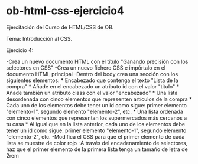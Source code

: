 # ob-html-css-ejercicio4

Ejercitación del Curso de HTML/CSS de OB.

Tema: Introducción al CSS.

Ejercicio 4:

-Crea un nuevo documento HTML con el título "Ganando precisión con los selectores en CSS"
-Crea un nuevo fichero CSS e impórtalo en el documento HTML principal
-Dentro del body crea una sección con los siguientes elementos:
    * Encabezado que contenga el texto "Lista de la compra"
    * Añade en el encabezado un atributo id con el valor "titulo"
    * Añade también un atributo class con el valor "encabezado"
    * Una lista desordenada con cinco elementos que representen artículos de la compra
    * Cada uno de los elementos debe tener un id como sigue: primer elemento "elemento-1", segundo elemento "elemento-2", etc.
    * Una lista ordenada con cinco elementos que representan los supermercados más cercanos a tu casa
    * Al igual que en la lista anterior, cada uno de los elementos debe tener un id como sigue: primer elemento "elemento-1", segundo elemento "elemento-2", etc.
-Modifica el CSS para que el primer elemento de cada lista se muestre de color rojo
-A través del encadenamiento de selectores, haz que el primer elemento de la primera lista tenga un tamaño de letra de 2rem